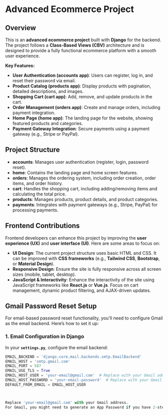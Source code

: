 # Advanced Ecommerce Project

## Overview

This is an **advanced ecommerce project** built with **Django** for the backend. The project follows a **Class-Based Views (CBV)** architecture and is designed to provide a fully functional ecommerce platform with a smooth user experience.

**Key Features:**
- **User Authentication (accounts app)**: Users can register, log in, and reset their password via email.
- **Product Catalog (products app)**: Display products with pagination, detailed descriptions, and images.
- **Shopping Cart (cart app)**: Add, remove, and update products in the cart.
- **Order Management (orders app)**: Create and manage orders, including payment integration.
- **Home Page (home app)**: The landing page for the website, showing featured products and categories.
- **Payment Gateway Integration**: Secure payments using a payment gateway (e.g., Stripe or PayPal).

## Project Structure

- **accounts**: Manages user authentication (register, login, password reset).
- **home**: Contains the landing page and home screen features.
- **orders**: Manages the ordering system, including order creation, order items, and order history.
- **cart**: Handles the shopping cart, including adding/removing items and calculating the total price.
- **products**: Manages products, product details, and product categories.
- **payments**: Integrates with payment gateways (e.g., Stripe, PayPal) for processing payments.

## Frontend Contributions

Frontend developers can enhance this project by improving the **user experience (UX)** and **user interface (UI)**. Here are some areas to focus on:

- **UI Design**: The current project structure uses basic HTML and CSS. It can be improved with **CSS frameworks** (e.g., **Tailwind CSS**, **Bootstrap**, or **Material Design**).
- **Responsive Design**: Ensure the site is fully responsive across all screen sizes (mobile, tablet, desktop).
- **JavaScript & Interactivity**: Enhance the interactivity of the site using JavaScript frameworks like **React.js** or **Vue.js**. Focus on cart management, dynamic product filtering, and AJAX-driven updates.

## Gmail Password Reset Setup

For email-based password reset functionality, you'll need to configure Gmail as the email backend. Here’s how to set it up:

### 1. **Email Configuration in Django**

In your **`settings.py`**, configure the email backend:

```python
EMAIL_BACKEND = 'django.core.mail.backends.smtp.EmailBackend'
EMAIL_HOST = 'smtp.gmail.com'
EMAIL_PORT = 587
EMAIL_USE_TLS = True
EMAIL_HOST_USER = 'your-email@gmail.com'  # Replace with your Gmail address
EMAIL_HOST_PASSWORD = 'your-email-password'  # Replace with your Gmail password or app password
DEFAULT_FROM_EMAIL = EMAIL_HOST_USER



Replace 'your-email@gmail.com' with your Gmail address.
For Gmail, you might need to generate an App Password if you have 2-step verification enabled. You can do this in your Google Account Settings.







